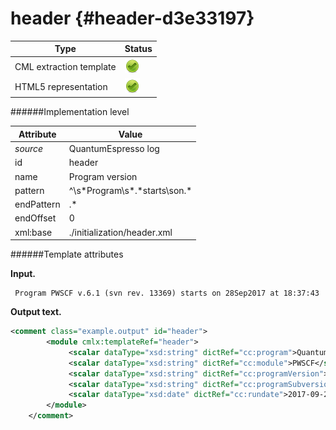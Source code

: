 # header {#header-d3e33197}


| Type                                                                                                                                                | Status                                                                                                                                              |
|----|----|
| CML extraction template                                                                                                                             | ![](/imgs/Total.png)                                                                                                                                |
| HTML5 representation                                                                                                                                | ![](/imgs/Total.png)                                                                                                                                |

######Implementation level

| Attribute                                                                                                                                           | Value                                                                                                                                               |
|----|----|
| *source*                                                                                                                                            | QuantumEspresso log                                                                                                                                 |
| id                                                                                                                                                  | header                                                                                                                                              |
| name                                                                                                                                                | Program version                                                                                                                                     |
| pattern                                                                                                                                             | \^\\s\*Program\\s\*.\*starts\\son.\*                                                                                                                |
| endPattern                                                                                                                                          | .\*                                                                                                                                                 |
| endOffset                                                                                                                                           | 0                                                                                                                                                   |
| xml:base                                                                                                                                            | ./initialization/header.xml                                                                                                                         |

######Template attributes

**Input.**

     Program PWSCF v.6.1 (svn rev. 13369) starts on 28Sep2017 at 18:37:43 
        

**Output text.**

```xml
<comment class="example.output" id="header">
        <module cmlx:templateRef="header">
             <scalar dataType="xsd:string" dictRef="cc:program">QuantumEspresso</scalar>
             <scalar dataType="xsd:string" dictRef="cc:module">PWSCF</scalar>
             <scalar dataType="xsd:string" dictRef="cc:programVersion">6.1</scalar>
             <scalar dataType="xsd:string" dictRef="cc:programSubversion">13369</scalar>
             <scalar dataType="xsd:date" dictRef="cc:rundate">2017-09-28T18:37:43.000+02:00</scalar>
        </module> 
    </comment>
```
